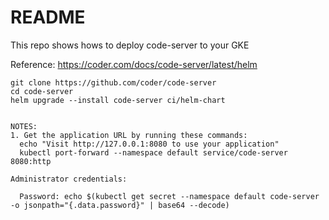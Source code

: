# README

This repo shows hows to deploy code-server to your GKE  

Reference: 
https://coder.com/docs/code-server/latest/helm

```
git clone https://github.com/coder/code-server
cd code-server
helm upgrade --install code-server ci/helm-chart


NOTES:
1. Get the application URL by running these commands:
  echo "Visit http://127.0.0.1:8080 to use your application"
  kubectl port-forward --namespace default service/code-server 8080:http

Administrator credentials:

  Password: echo $(kubectl get secret --namespace default code-server -o jsonpath="{.data.password}" | base64 --decode)
```